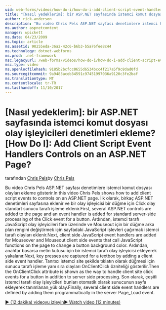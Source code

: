 ```yaml
---
uid: web-forms/videos/how-do-i/how-do-i-add-client-script-event-handlers-controls-on-an-aspnet-page
title: "[Nasıl yedeklerim]: bir ASP.NET sayfasında istemci komut dosyası olay işleyicileri denetimleri ekleme? | Microsoft Docs"
author: rick-anderson
description: "Bu video Chris Pels ASP.NET sayfası denetimlere istemci komut dosyası olayları ekleme gösterir. İlk olarak, birkaç ASP.NET denetimleri sayfası ve bir e eklenir..."
ms.author: aspnetcontent
manager: wpickett
ms.date: 04/23/2009
ms.topic: article
ms.assetid: 90255eda-36a2-42c6-b6b3-b5a76fee8c44
ms.technology: dotnet-webforms
ms.prod: .net-framework
msc.legacyurl: /web-forms/videos/how-do-i/how-do-i-add-client-script-event-handlers-controls-on-an-aspnet-page
msc.type: video
ms.openlocfilehash: 9185b2bcfcc0655d6534bcc4f217a5f9c8dad0fd
ms.sourcegitcommit: 9a9483aceb34591c97451997036a9120c3fe2baf
ms.translationtype: MT
ms.contentlocale: tr-TR
ms.lasthandoff: 11/10/2017
---
```

<a name="how-do-i-add-client-script-event-handlers-controls-on-an-aspnet-page"></a><span data-ttu-id="6cc2b-105">[Nasıl yedeklerim]: bir ASP.NET sayfasında istemci komut dosyası olay işleyicileri denetimleri ekleme?</span><span class="sxs-lookup"><span data-stu-id="6cc2b-105">[How Do I]: Add Client Script Event Handlers Controls on an ASP.NET Page?</span></span>
====================
<span data-ttu-id="6cc2b-106">tarafından [Chris Pels](https://twitter.com/chrispels)</span><span class="sxs-lookup"><span data-stu-id="6cc2b-106">by [Chris Pels](https://twitter.com/chrispels)</span></span>

<span data-ttu-id="6cc2b-107">Bu video Chris Pels ASP.NET sayfası denetimlere istemci komut dosyası olayları ekleme gösterir.</span><span class="sxs-lookup"><span data-stu-id="6cc2b-107">In this video Chris Pels shows how to add client script events to controls on an ASP.NET page.</span></span> <span data-ttu-id="6cc2b-108">İlk olarak, birkaç ASP.NET denetimleri sayfasına eklenir ve bir olay işleyicisi bir düğme için Click olay standart sunucu tarafı işleme eklenir.</span><span class="sxs-lookup"><span data-stu-id="6cc2b-108">First, several ASP.NET controls are added to the page and an event handler is added for standard server-side processing of the Click event for a button.</span></span> <span data-ttu-id="6cc2b-109">Ardından, istemci tarafı JavaScript olay işleyicileri fare üzerinde ve Mouseout için bir düğme arka plan rengini değiştirmek için sayfadaki JavaScript işlevleri çağırmak istemci tarafı olayları eklenir.</span><span class="sxs-lookup"><span data-stu-id="6cc2b-109">Next, client side JavaScript event handlers are added for Mouseover and Mouseout client side events that call JavaScript functions on the page to change a button background color.</span></span> <span data-ttu-id="6cc2b-110">Ardından, anahtar basarsa metin kutusu için bir istemci tarafı olay işleyicisi ekleyerek yakalanır.</span><span class="sxs-lookup"><span data-stu-id="6cc2b-110">Next, key presses are captured for a textbox by adding a client side event handler.</span></span> <span data-ttu-id="6cc2b-111">Tanıtıcı istemci site şekilde tıklatın olarak düğmesi için sunucu tarafı işleme yanı sıra olayları OnClientClick özniteliği gösterilir.</span><span class="sxs-lookup"><span data-stu-id="6cc2b-111">Then the OnClientClick attribute is shown as the way to handle client site click events for a button in addition to server side processing.</span></span> <span data-ttu-id="6cc2b-112">Son olarak, çeşitli istemci tarafı olay işleyicileri bunları otomatik olarak sunucunun sayfa ekleyerek tanımlanan\_yük olay.</span><span class="sxs-lookup"><span data-stu-id="6cc2b-112">Finally, several client side event handlers are defined by adding them programmatically in the server Page\_Load event.</span></span>

[<span data-ttu-id="6cc2b-113">&#9654; (12 dakika) videoyu izleyin</span><span class="sxs-lookup"><span data-stu-id="6cc2b-113">&#9654; Watch video (12 minutes)</span></span>](https://channel9.msdn.com/Blogs/ASP-NET-Site-Videos/how-do-i-add-client-script-event-handlers-controls-on-an-aspnet-page)
